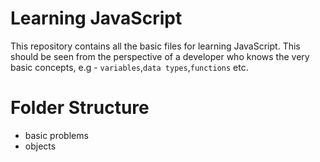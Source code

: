# Learning JavaScript
This repository contains all the basic files for learning JavaScript. This should be seen from the perspective of a developer who knows the very basic concepts, e.g - `variables`,`data types`,`functions` etc.

# Folder Structure
- basic problems
- objects
